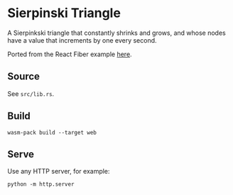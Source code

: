 # Sierpinski Triangle

A Sierpinkski triangle that constantly shrinks and grows, and whose nodes have
a value that increments by one every second.

Ported from the React Fiber example [here](https://github.com/claudiopro/react-fiber-vs-stack-demo).

## Source

See `src/lib.rs`.

## Build

```
wasm-pack build --target web
```

## Serve

Use any HTTP server, for example:

```
python -m http.server
```
